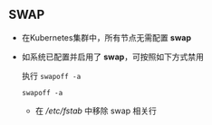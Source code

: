 ## SWAP

- 在Kubernetes集群中，所有节点无需配置 **swap**

- 如系统已配置并启用了 **swap**，可按照如下方式禁用
  
  执行 ``swapoff -a``

  ```shell
  swapoff -a
  ```

  - 在 */etc/fstab* 中移除 swap 相关行
